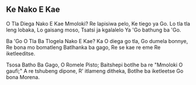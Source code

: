 ## Ke Nako E Kae

O Tla Diega Nako E Kae Mmoloki?
Re lapisiwa pelo, Ke tiego ya Go.
Lo tla tla leng lobaka, Lo gaisang moso,
Tsatsi ja kgalalelo Ya 'Go bathung ba 'Go.

Ba 'Go O Tla Ba Tlogela Nako E Kae?
Ka O diega go tla, Go dumela bonnye,
Re bona mo bomatleng Batlhanka ba gago,
Re se kae re eme Re iketleeditse.

Tsosa Batho Ba Gago, O Romele Pisto;
Baitshepi botlhe ba re "Mmoloki O gaufi;"
A re tshubeng dipone, R' itlameng ditheka,
Botlhe ba iketleetse Go bona Morena.

